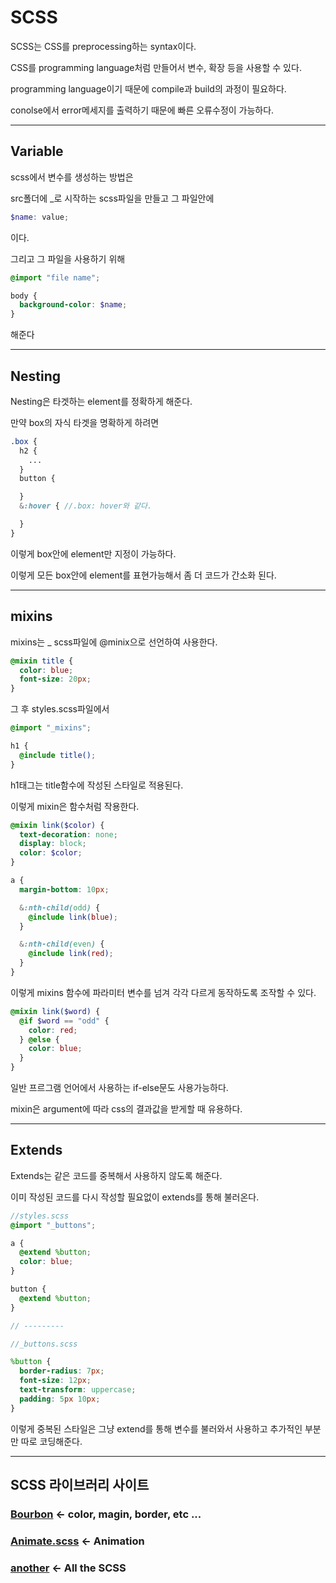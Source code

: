 # SCSS

SCSS는 CSS를 preprocessing하는 syntax이다.

CSS를 programming language처럼 만들어서 변수, 확장 등을 사용할 수 있다.

programming language이기 때문에 compile과 build의 과정이 필요하다.

conolse에서 error메세지를 출력하기 때문에 빠른 오류수정이 가능하다.

---

## Variable

scss에서 변수를 생성하는 방법은

src폴더에 \_로 시작하는 scss파일을 만들고 그 파일안에

```scss
$name: value;
```

이다.

그리고 그 파일을 사용하기 위해

```scss
@import "file name";

body {
  background-color: $name;
}
```

해준다

---

## Nesting

Nesting은 타겟하는 element를 정확하게 해준다.

만약 box의 자식 타겟을 명확하게 하려면

```scss
.box {
  h2 {
    ...
  }
  button {

  }
  &:hover { //.box: hover와 같다.

  }
}
```

이렇게 box안에 element만 지정이 가능하다.

이렇게 모든 box안에 element를 표현가능해서 좀 더 코드가 간소화 된다.

---

## mixins

mixins는 \_ scss파일에 @minix으로 선언하여 사용한다.

```scss
@mixin title {
  color: blue;
  font-size: 20px;
}
```

그 후 styles.scss파일에서

```scss
@import "_mixins";

h1 {
  @include title();
}
```

h1태그는 title함수에 작성된 스타일로 적용된다.

이렇게 mixin은 함수처럼 작용한다.

```scss
@mixin link($color) {
  text-decoration: none;
  display: block;
  color: $color;
}

a {
  margin-bottom: 10px;

  &:nth-child(odd) {
    @include link(blue);
  }

  &:nth-child(even) {
    @include link(red);
  }
}
```

이렇게 mixins 함수에 파라미터 변수를 넘겨 각각 다르게 동작하도록 조작할 수 있다.

```scss
@mixin link($word) {
  @if $word == "odd" {
    color: red;
  } @else {
    color: blue;
  }
}
```

일반 프르그램 언어에서 사용하는 if-else문도 사용가능하다.

mixin은 argument에 따라 css의 결과값을 받게할 때 유용하다.

---

## Extends

Extends는 같은 코드를 중복해서 사용하지 않도록 해준다.

이미 작성된 코드를 다시 작성할 필요없이 extends를 통해 불러온다.

```scss
//styles.scss
@import "_buttons";

a {
  @extend %button;
  color: blue;
}

button {
  @extend %button;
}

// ---------

//_buttons.scss

%button {
  border-radius: 7px;
  font-size: 12px;
  text-transform: uppercase;
  padding: 5px 10px;
}
```

이렇게 중복된 스타일은 그냥 extend를 통해 변수를 불러와서 사용하고 추가적인 부분만 따로 코딩해준다.

---

## SCSS 라이브러리 사이트

### [Bourbon](https://www.bourbon.io/) <- color, magin, border, etc ...

### [Animate.scss](https://animate.style/) <- Animation

### [another](https://github.com/colourgarden/awesome-scss) <- All the SCSS
